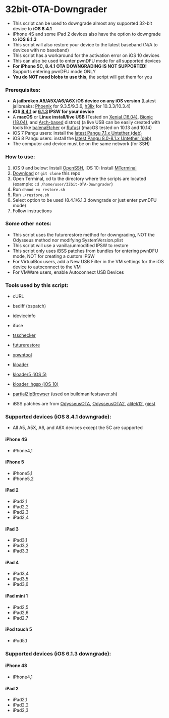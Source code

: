 # 32bit-OTA-Downgrader
- This script can be used to downgrade almost any supported 32-bit device to **iOS 8.4.1**
- iPhone 4S and some iPad 2 devices also have the option to downgrade to **iOS 6.1.3**
- This script will also restore your device to the latest baseband (N/A to devices with no baseband)
- This script has a workaround for the activation error on iOS 10 devices
- This can also be used to enter pwnDFU mode for all supported devices
- **For iPhone 5C, 8.4.1 OTA DOWNGRADING IS NOT SUPPORTED!** Supports entering pwnDFU mode ONLY
- **You do NOT need blobs to use this**, the script will get them for you

### Prerequisites:
- **A jailbroken A5/A5X/A6/A6X iOS device on any iOS version** (Latest jailbreaks: [Phoenix](https://phoenixpwn.com/) for 9.3.5/9.3.6, [h3lix](https://h3lix.tihmstar.net/) for 10.3.3/10.3.4) 
- **iOS [8.4.1](https://ipsw.me/8.4.1) or [6.1.3](https://ipsw.me/6.1.3) IPSW for your device**
- A **macOS** or **Linux install/live USB** (Tested on [Xenial (16.04)](http://cdimage.ubuntu.com/lubuntu/releases/16.04/release/), [Bionic (18.04)](http://cdimage.ubuntu.com/lubuntu/releases/18.04/release/), and [Arch-based](https://www.archlinux.org/) distros) (a live USB can be easily created with tools like [balenaEtcher](https://www.balena.io/etcher/) or [Rufus](https://rufus.ie/)) (macOS tested on 10.13 and 10.14)
- iOS 7 Pangu users: install the [latest Pangu 7.1.x Untether (deb)](http://apt.saurik.com/debs/io.pangu.axe7_0.3_iphoneos-arm.deb)
- iOS 8 Pangu users: install the [latest Pangu 8.0-8.1.x Untether (deb)](http://apt.saurik.com/debs/io.pangu.xuanyuansword8_0.5_iphoneos-arm.deb)
- The computer and device must be on the same network (for SSH)

### How to use:
1. iOS 9 and below: Install [OpenSSH](https://cydia.saurik.com/openssh.html), iOS 10: Install [MTerminal](http://cydia.saurik.com/package/com.officialscheduler.mterminal/)
2. [Download](https://github.com/LukeZGD/32bit-OTA-Downgrader/archive/master.zip) or `git clone` this repo
3. Open Terminal, cd to the directory where the scripts are located (example: `cd /home/user/32bit-OTA-Downgrader`)
4. Run `chmod +x restore.sh`
5. Run `./restore.sh`
6. Select option to be used (8.4.1/6.1.3 downgrade or just enter pwnDFU mode)
7. Follow instructions

### Some other notes:
- This script uses the futurerestore method for downgrading, NOT the Odysseus method nor modifying SystemVersion.plist
- This script will use a vanilla/unmodified IPSW to restore
- This script only uses iBSS patches from bundles for entering pwnDFU mode, NOT for creating a custom IPSW
- For VirtualBox users, add a New USB Filter in the VM settings for the iOS device to autoconnect to the VM
- For VMWare users, enable Autoconnect USB Devices

### Tools used by this script:
- cURL
- bsdiff (bspatch)
- ideviceinfo
- ifuse
- [tsschecker](https://github.com/tihmstar/tsschecker)
- [futurerestore](https://github.com/tihmstar/futurerestore)
- [xpwntool](https://www.youtube.com/watch?v=fh0tB6fp0Sc)
- [kloader](https://www.youtube.com/watch?v=fh0tB6fp0Sc)
- [kloader5 (iOS 5)](http://www.pmbonneau.com/cydia/)
- [kloader_hgsp (iOS 10)](https://twitter.com/nyan_satan/status/945203180522045440)
- [partialZipBrowser](https://github.com/tihmstar/partialZipBrowser) (used on buildmanifestsaver.sh)

- iBSS patches are from [OdysseusOTA](https://www.youtube.com/watch?v=Wo7mGdMcjxw), [OdysseusOTA2](https://www.youtube.com/watch?v=fh0tB6fp0Sc), [alitek12](https://www.mediafire.com/folder/b1z64roy512wd/FirmwareBundles), [gjest](https://files.fm/u/fcbqqdnw)

### Supported devices (iOS 8.4.1 downgrade):

- All A5, A5X, A6, and A6X devices except the 5C are supported

#### iPhone 4S
- iPhone4,1

#### iPhone 5
- iPhone5,1
- iPhone5,2

#### iPad 2
- iPad2,1
- iPad2,2
- iPad2,3
- iPad2,4

#### iPad 3
- iPad3,1
- iPad3,2
- iPad3,3

#### iPad 4
- iPad3,4
- iPad3,5
- iPad3,6

#### iPad mini 1
- iPad2,5
- iPad2,6
- iPad2,7

#### iPod touch 5
- iPod5,1

### Supported devices (iOS 6.1.3 downgrade):

#### iPhone 4S
- iPhone4,1

#### iPad 2
- iPad2,1
- iPad2,2
- iPad2,3
